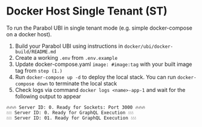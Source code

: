 # Docker Host Single Tenant (ST)

To run the Parabol UBI in single tenant mode (e.g. simple docker-compose on a docker host).

1. Build your Parabol UBI using instructions in `docker/ubi/docker-build/README.md`
2. Create a working `.env` from `.env.example`
3. Update docker-compose.yaml `image: #image:tag` with your built image tag from `step (1.)`
4. Run `docker-compose up -d` to deploy the local stack. You can run `docker-compose down` to terminate the local stack
5. Check logs via command `docker logs <name>-app-1` and wait for the following output to appear

```shell
🔥🔥🔥 Server ID: 0. Ready for Sockets: Port 3000 🔥🔥🔥
💧💧💧 Server ID: 0. Ready for GraphQL Execution 💧💧💧
💧💧💧 Server ID: 01. Ready for GraphQL Execution 💧💧💧
```
